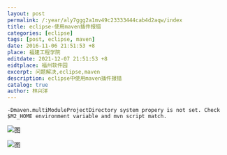 ```yaml
---
layout: post
permalink: /:year/aly7ggg2a1mv49c23333444cab4d2aqw/index
title: eclipse-使用maven插件报错
categories: [eclipse]
tags: [post, eclipse, maven]
date: 2016-11-06 21:51:53 +8
place: 福建工程学院
editdate: 2021-12-07 21:51:53 +8
eidtplace: 福州软件园
excerpt: 问题解决,eclipse,maven
description: eclipse中使用maven插件报错
catalog: true
author: 林兴洋
---
```




```
-Dmaven.multiModuleProjectDirectory system propery is not set. Check $M2_HOME environment variable and mvn script match.
```

![图](https://gitee.com/linxingyang/at-2020-10-02-image/raw/master/image/E-eclipse/image/2016-11-06/1.png)

![图](https://gitee.com/linxingyang/at-2020-10-02-image/raw/master/image/E-eclipse/image/2016-11-06/2.png)
